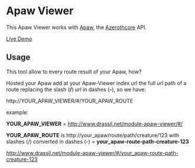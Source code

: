 # Apaw Viewer

This Apaw Viewer works with [Apaw](https://github.com/azerothcore/apaw.git), the [Azerothcore](https://github.com/azerothcore) API.

[Live Demo](www.drassil.net/module-apaw-viewer/#/)

## Usage

This tool allow to every route result of your Apaw, how?

Hosted your Apaw add at your Apaw-Viewer index url the full url path of a route replacing the slash (**/**) url in dashes (**-**), so we have:

http://YOUR_APAW_VIEWER/#/YOUR_APAW_ROUTE

example:

**YOUR_APAW_VIEWER** = http://www.drassil.net/module-apaw-viewer/#/

**YOUR_APAW_ROUTE** is http://your_apaw/route/path/creature/123 with slashes (/) converted in dashes (-) = **your_apaw-route-path-creature-123**

http://www.drassil.net/module-apaw-viewer/#/your_apaw-route-path-creature-123
